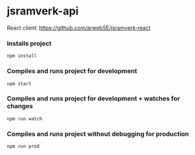 # jsramverk-api

React client: https://github.com/arwebSE/jsramverk-react

### Installs project
```
npm install
```

### Compiles and runs project for development
```
npm start
```

### Compiles and runs project for development + watches for changes
```
npm run watch
```

### Compiles and runs project without debugging for production
```
npm run prod
```
